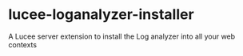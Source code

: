 # lucee-loganalyzer-installer
A Lucee server extension to install the Log analyzer into all your web contexts
